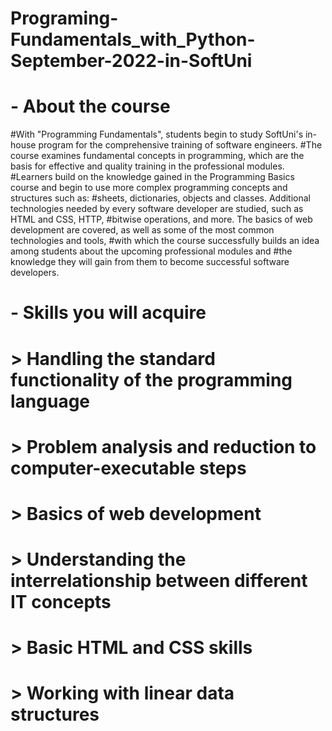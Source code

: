# Programing-Fundamentals_with_Python-September-2022-in-SoftUni

# - About the course
#With "Programming Fundamentals", students begin to study SoftUni's in-house program for the comprehensive training of software engineers.
#The course examines fundamental concepts in programming, which are the basis for effective and quality training in the professional modules.
#Learners build on the knowledge gained in the Programming Basics course and begin to use more complex programming concepts and structures such as: 
#sheets, dictionaries, objects and classes. Additional technologies needed by every software developer are studied, such as HTML and CSS, HTTP, 
#bitwise operations, and more. The basics of web development are covered, as well as some of the most common technologies and tools, 
#with which the course successfully builds an idea among students about the upcoming professional modules and 
#the knowledge they will gain from them to become successful software developers.

# - Skills you will acquire
# > Handling the standard functionality of the programming language
# > Problem analysis and reduction to computer-executable steps
# > Basics of web development
# > Understanding the interrelationship between different IT concepts
# > Basic HTML and CSS skills
# > Working with linear data structures
